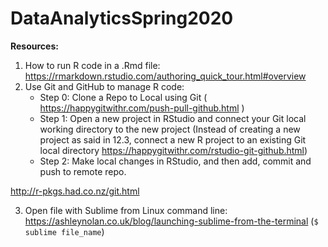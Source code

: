 # DataAnalyticsSpring2020

**Resources:**

1. How to run R code in a .Rmd file: https://rmarkdown.rstudio.com/authoring_quick_tour.html#overview 
2. Use Git and GitHub to manage R code: 
	- Step 0: Clone a Repo to Local using Git ( https://happygitwithr.com/push-pull-github.html )
	- Step 1: Open a new project in RStudio and connect your Git local working directory to the new project (Instead of creating a new project as said in 12.3, connect a new R project to an existing Git local directory https://happygitwithr.com/rstudio-git-github.html)
	- Step 2: Make local changes in RStudio, and then add, commit and push to remote repo. 

http://r-pkgs.had.co.nz/git.html


3. Open file with Sublime from Linux command line: https://ashleynolan.co.uk/blog/launching-sublime-from-the-terminal (`$ sublime file_name`)
